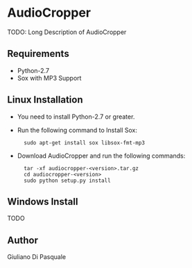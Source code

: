 AudioCropper
============

TODO: Long Description of AudioCropper

Requirements
------------

- Python-2.7
- Sox with MP3 Support

Linux Installation
------------------

- You need to install Python-2.7 or greater.

- Run the following command to Install Sox:

        sudo apt-get install sox libsox-fmt-mp3

- Download AudioCropper and run the following commands:
    
        tar -xf audiocropper-<version>.tar.gz
        cd audiocropper-<version>
        sudo python setup.py install

Windows Install
---------------

TODO

Author
------

Giuliano Di Pasquale
